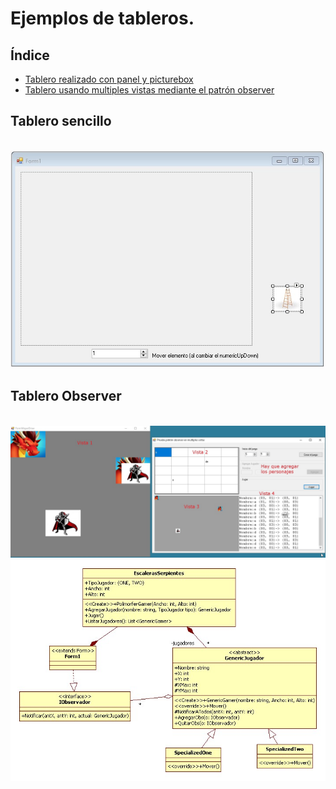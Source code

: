 # Ejemplos de tableros.

## Índice

* [Tablero realizado con panel y picturebox](#tablero-sencillo)
* [Tablero usando multiples vistas mediante el patrón observer](#tablero-observer)
 
## Tablero sencillo

<br/>
<img src="https://github.com/fernandofilipuzzi-utn/EjemplosTablero/blob/main/TableroConPanel/TableroConPanel/docs/Formulario.jpg"/>
<br/>

## Tablero Observer

<br/>
<img src="https://github.com/fernandofilipuzzi-utn/EjemplosTablero/blob/main/TableroConPanel/TableroObserver/uml/Formulario.jpg"/>
<br/>
<img src="https://github.com/fernandofilipuzzi-utn/EjemplosTablero/blob/main/TableroConPanel/TableroObserver/uml/EscalerasSerpientes.jpg"/>
<br/>
